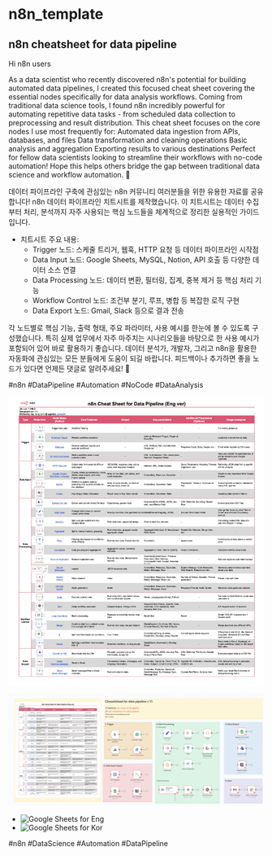 # n8n_template
## n8n cheatsheet for data pipeline

Hi n8n users

As a data scientist who recently discovered n8n's potential for building automated data pipelines, I created this focused cheat sheet covering the essential nodes specifically for data analysis workflows.
Coming from traditional data science tools, I found n8n incredibly powerful for automating repetitive data tasks - from scheduled data collection to preprocessing and result distribution. This cheat sheet focuses on the core nodes I use most frequently for:
Automated data ingestion from APIs, databases, and files
Data transformation and cleaning operations
Basic analysis and aggregation
Exporting results to various destinations
Perfect for fellow data scientists looking to streamline their workflows with no-code automation!
Hope this helps others bridge the gap between traditional data science and workflow automation. 🚀



데이터 파이프라인 구축에 관심있는 n8n 커뮤니티 여러분들을 위한 유용한 자료를 공유합니다! 
n8n 데이터 파이프라인 치트시트를 제작했습니다. 이 치트시트는 데이터 수집부터 처리, 분석까지 자주 사용되는 핵심 노드들을 체계적으로 정리한 실용적인 가이드입니다.
- 치트시트 주요 내용:
  - Trigger 노드: 스케줄 트리거, 웹훅, HTTP 요청 등 데이터 파이프라인 시작점
  - Data Input 노드: Google Sheets, MySQL, Notion, API 호출 등 다양한 데이터 소스 연결
  - Data Processing 노드: 데이터 변환, 필터링, 집계, 중복 제거 등 핵심 처리 기능
  - Workflow Control 노드: 조건부 분기, 루프, 병합 등 복잡한 로직 구현
  - Data Export 노드: Gmail, Slack 등으로 결과 전송

각 노드별로 핵심 기능, 출력 형태, 주요 파라미터, 사용 예시를 한눈에 볼 수 있도록 구성했습니다. 특히 실제 업무에서 자주 마주치는 시나리오들을 바탕으로 한 사용 예시가 포함되어 있어 바로 활용하기 좋습니다.
데이터 분석가, 개발자, 그리고 n8n을 활용한 자동화에 관심있는 모든 분들에게 도움이 되길 바랍니다.
피드백이나 추가하면 좋을 노드가 있다면 언제든 댓글로 알려주세요! 🚀

#n8n #DataPipeline #Automation #NoCode #DataAnalysis


![sheetcheat_sc](https://raw.githubusercontent.com/ggplab/n8n_template/main/n8n_cheatsheet_for_datapipeline_eng.png)

![workflwo_sc](https://raw.githubusercontent.com/ggplab/n8n_template/main/workflow_for_datapipeline.png)

- ![Google Sheets for Eng](https://docs.google.com/spreadsheets/d/1enboErLA1upWs4NEI7EjbCz9oOJgIVG7BkOU_Ffz990/edit?gid=1162658664#gid=1162658664)
- ![Google Sheets for Kor](https://docs.google.com/spreadsheets/d/1enboErLA1upWs4NEI7EjbCz9oOJgIVG7BkOU_Ffz990/edit?usp=sharing)

#n8n #DataScience #Automation #DataPipeline


